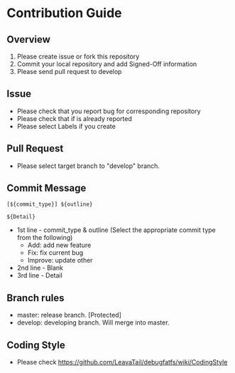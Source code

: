 # Contribution Guide

## Overview
 1. Please create issue or fork this repository
 2. Commit your local repository and add Signed-Off information
 3. Please send pull request to develop

## Issue
 * Please check that you report bug for corresponding repository
 * Please check that if is already reported
 * Please select Labels if you create

## Pull Request
 * Please select target branch to "develop" branch.

## Commit Message
```
[${commit_type}] ${outline}

${Detail}
```
 * 1st line - commit_type & outline (Select the appropriate commit type from the following)
   * Add: add new feature
   * Fix: fix current bug
   * Improve: update other
 * 2nd line - Blank
 * 3rd line - Detail

## Branch rules
 * master: release branch. [Protected]
 * develop: developing branch. Will merge into master.
 
## Coding Style
 * Please check https://github.com/LeavaTail/debugfatfs/wiki/CodingStyle
